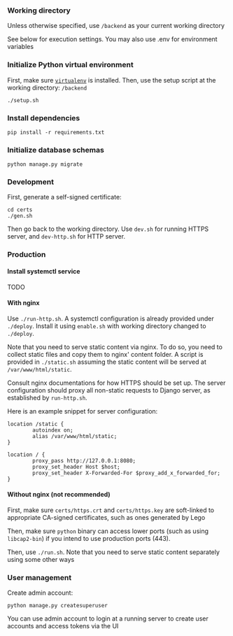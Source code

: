 ### Working directory

Unless otherwise specified, use `/backend` as your current working directory

See below for execution settings. You may also use .env for environment variables

### Initialize Python virtual environment

First, make sure [`virtualenv`](https://virtualenv.pypa.io/en/latest/) is installed. Then, use the setup script at the working directory: `/backend`

```
./setup.sh
```

### Install dependencies

```
pip install -r requirements.txt
```

### Initialize database schemas

```
python manage.py migrate 
```


### Development

First, generate a self-signed certificate:

```
cd certs
./gen.sh
```

Then go back to the working directory. Use `dev.sh` for running HTTPS server, and `dev-http.sh` for HTTP server.

### Production

#### Install systemctl service

TODO

#### With nginx

Use `./run-http.sh`. A systemctl configuration is already provided under `./deploy`. Install it using `enable.sh` with working directory changed to `./deploy`.

Note that you need to serve static content via nginx. To do so, you need to collect static files and copy them to nginx' content folder. A script is provided in `./static.sh` assuming the static content will be served at `/var/www/html/static`.

Consult nginx documentations for how HTTPS should be set up. The server configuration should proxy all non-static requests to Django server, as established by `run-http.sh`.

Here is an example snippet for server configuration:

```
location /static {
        autoindex on;
        alias /var/www/html/static;
}

location / {
        proxy_pass http://127.0.0.1:8080;
        proxy_set_header Host $host;
        proxy_set_header X-Forwarded-For $proxy_add_x_forwarded_for;
}
```


#### Without nginx (not recommended)

First, make sure `certs/https.crt` and `certs/https.key` are soft-linked to appropriate CA-signed certificates, such as ones generated by Lego

Then, make sure `python` binary can access lower ports (such as using `libcap2-bin`) if you intend to use production ports (443). 

Then, use `./run.sh`. Note that you need to serve static content separately using some other ways

### User management

Create admin account:

```
python manage.py createsuperuser
```

You can use admin account to login at a running server to create user accounts and access tokens via the UI
